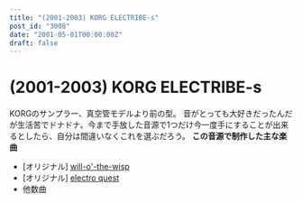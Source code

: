 ```yaml
---
title: "(2001-2003) KORG ELECTRIBE-s"
post_id: "3008"
date: "2001-05-01T00:00:00Z"
draft: false
---
```


# (2001-2003) KORG ELECTRIBE-s

KORGのサンプラー、真空管モデルより前の型。 音がとっても大好きだったんだが生活苦でドナドナ。今まで手放した音源で1つだけ今一度手にすることが出来るとしたら、自分は間違いなくこれを選ぶだろう。  **この音源で制作した主な楽曲**

  * [オリジナル] [will-o'-the-wisp](/will-o-the-wisp)
  * [オリジナル] [electro quest](/electro-quest)
  * 他数曲
